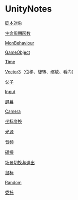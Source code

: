 # UnityNotes

​[脚本对象](UnityNotes/脚本对象.md)​

[生命周期函数](UnityNotes/生命周期函数.md)

[MonBehaviour](UnityNotes/MonBehaviour.md)

[GameObject](UnityNotes/GameObject.md)

[Time](UnityNotes/Time.md)

[Vector3](UnityNotes/Vector3.md)（位移、旋转、缩放、看向）

[父子](UnityNotes/父子.md)

[Input](UnityNotes/Input.md)

[屏幕](UnityNotes/屏幕.md)

[Camera](UnityNotes/Camera.md)

[坐标变换](UnityNotes/坐标变换.md)

[光源](UnityNotes/光源.md)

[音频](UnityNotes/音频.md)

[碰撞](UnityNotes/碰撞.md)

[场景切换与退出](UnityNotes/场景切换与退出.md)

[鼠标](UnityNotes/鼠标.md)

[Random](UnityNotes/Random.md)

[委托](UnityNotes/委托.md)

‍

‍
